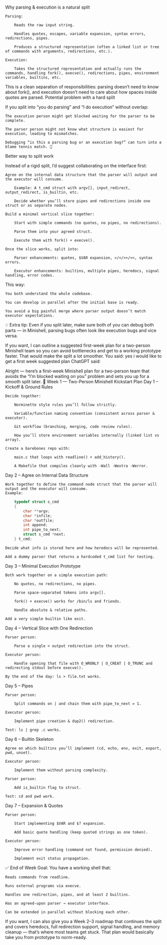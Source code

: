 Why parsing & execution is a natural split

    Parsing:

        Reads the raw input string.

        Handles quotes, escapes, variable expansion, syntax errors, redirections, pipes.

        Produces a structured representation (often a linked list or tree of commands with arguments, redirections, etc.).

    Execution:

        Takes the structured representation and actually runs the commands, handling fork(), execve(), redirections, pipes, environment variables, builtins, etc.

This is a clean separation of responsibilities: parsing doesn’t need to know about fork(), and execution doesn’t need to care about how spaces inside quotes are parsed.
Potential problem with a hard split

If you split into “you do parsing” and “I do execution” without overlap:

    The execution person might get blocked waiting for the parser to be complete.

    The parser person might not know what structure is easiest for execution, leading to mismatches.

    Debugging “is this a parsing bug or an execution bug?” can turn into a blame tennis match. 🎾

Better way to split work

Instead of a rigid split, I’d suggest collaborating on the interface first:

    Agree on the internal data structure that the parser will output and the executor will consume.

        Example: A t_cmd struct with argv[], input_redirect, output_redirect, is_builtin, etc.

        Decide whether you’ll store pipes and redirections inside one struct or as separate nodes.

    Build a minimal vertical slice together:

        Start with simple commands (no quotes, no pipes, no redirections).

        Parse them into your agreed struct.

        Execute them with fork() + execve().

    Once the slice works, split into:

        Parser enhancements: quotes, $VAR expansion, >/</>>/<<, syntax errors.

        Executor enhancements: builtins, multiple pipes, heredocs, signal handling, error codes.

This way:

    You both understand the whole codebase.

    You can develop in parallel after the initial base is ready.

    You avoid a big painful merge where parser output doesn’t match executor expectations.

💡 Extra tip:
Even if you split later, make sure both of you can debug both parts — in Minishell, parsing bugs often look like execution bugs and vice versa.

If you want, I can outline a suggested first-week plan for a two-person Minishell team so you can avoid bottlenecks and get to a working prototype faster. That would make the split a lot smoother.
You said:
yes i would like to get a first week suggested plan
ChatGPT said:

Alright — here’s a first-week Minishell plan for a two-person team that avoids the “I’m blocked waiting on you” problem and sets you up for a smooth split later.
📅 Week 1 — Two-Person Minishell Kickstart Plan
Day 1 – Kickoff & Ground Rules

    Decide together:

        Norminette style rules you’ll follow strictly.

        Variable/function naming convention (consistent across parser & executor).

        Git workflow (branching, merging, code review rules).

        How you’ll store environment variables internally (linked list vs array).

    Create a barebones repo with:

        main.c that loops with readline() + add_history().

        A Makefile that compiles cleanly with -Wall -Wextra -Werror.

Day 2 – Agree on Internal Data Structure

    Work together to define the command node struct that the parser will output and the executor will consume.
    Example:
```C
    typedef struct s_cmd
    {
        char **argv;
        char *infile;
        char *outfile;
        int append;
        int pipe_to_next;
        struct s_cmd *next;
    } t_cmd;
```
    Decide what info is stored here and how heredocs will be represented.

    Add a dummy parser that returns a hardcoded t_cmd list for testing.

Day 3 – Minimal Execution Prototype

    Both work together on a simple execution path:

        No quotes, no redirections, no pipes.

        Parse space-separated tokens into argv[].

        fork() + execve() works for /bin/ls and friends.

        Handle absolute & relative paths.

    Add a very simple builtin like exit.

Day 4 – Vertical Slice with One Redirection

    Parser person:

        Parse a single > output redirection into the struct.

    Executor person:

        Handle opening that file with O_WRONLY | O_CREAT | O_TRUNC and redirecting stdout before execve().

    By the end of the day: ls > file.txt works.

Day 5 – Pipes

    Parser person:

        Split commands on | and chain them with pipe_to_next = 1.

    Executor person:

        Implement pipe creation & dup2() redirection.

    Test: ls | grep .c works.

Day 6 – Builtin Skeleton

    Agree on which builtins you’ll implement (cd, echo, env, exit, export, pwd, unset).

    Executor person:

        Implement them without parsing complexity.

    Parser person:

        Add is_builtin flag to struct.

    Test: cd and pwd work.

Day 7 – Expansion & Quotes

    Parser person:

        Start implementing $VAR and $? expansion.

        Add basic quote handling (keep quoted strings as one token).

    Executor person:

        Improve error handling (command not found, permission denied).

        Implement exit status propagation.

✅ End of Week Goal:
You have a working shell that:

    Reads commands from readline.

    Runs external programs via execve.

    Handles one redirection, pipes, and at least 2 builtins.

    Has an agreed-upon parser → executor interface.

    Can be extended in parallel without blocking each other.

If you want, I can also give you a Week 2–3 roadmap that continues the split and covers heredocs, full redirection support, signal handling, and memory cleanup — that’s where most teams get stuck. That plan would basically take you from prototype to norm-ready.